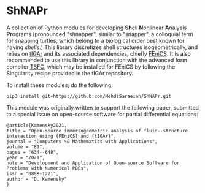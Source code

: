 # ShNAPr
A collection of Python modules for developing **Sh**ell **N**onlinear **A**nalysis **Pr**ograms (pronounced "shnapper", similar to "snapper", a colloquial term for snapping turtles, which belong to a biological order best known for having _shells_.)  This library discretizes shell structures isogeometrically, and relies on [tIGAr](https://github.com/david-kamensky/tIGAr) and its associated dependencies, chiefly [FEniCS](https://fenicsproject.org/).  It is also recommended to use this library in conjunction with the advanced form compiler [TSFC](https://doi.org/10.1137/17M1130642), which may be installed for FEniCS by following the Singularity recipe provided in the tIGAr repository.  

To install these modules, do the following: 
```
pip3 install git+https://github.com/MehdiSaraeian/ShNAPr.git
```

This module was originally written to support the following paper, submitted to a special issue on open-source software for partial differential equations:
```
@article{Kamensky2021,
title = "Open-source immersogeometric analysis of fluid--structure interaction using {FEniCS} and {tIGAr}",
journal = "Computers \& Mathematics with Applications",
volume = "81",
pages = "634--648",
year = "2021",
note = "Development and Application of Open-source Software for Problems with Numerical PDEs",
issn = "0898-1221",
author = "D. Kamensky"
}
```
